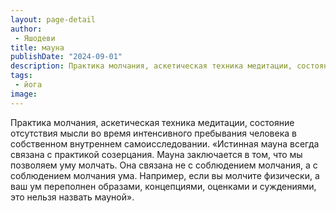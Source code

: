 ```yaml
---
layout: page-detail
author:
 - Яшодеви
title: мауна
publishDate: "2024-09-01"
description: Практика молчания, аскетическая техника медитации, состояние отсутствия мысли во время интенсивного пребывания человека в собственном внутреннем самоисследовании.
tags:
 - йога
image: 
---
```


Практика молчания, аскетическая техника медитации, состояние отсутствия мысли во время интенсивного пребывания человека в собственном внутреннем самоисследовании.
 «Истинная мауна всегда связана с практикой созерцания. Мауна заключается в том, что мы позволяем уму молчать. Она связана не с соблюдением молчания, а с соблюдением молчания ума. Например, если вы молчите физически, а ваш ум переполнен образами, концепциями, оценками и суждениями, это нельзя назвать мауной».

